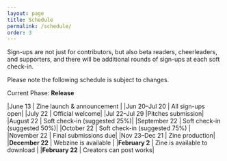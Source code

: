 ```yaml
---
layout: page
title: Schedule
permalink: /schedule/
order: 3
---
```

Sign-ups are not just for contributors, but also beta readers, cheerleaders, and supporters, and there will be additional rounds of sign-ups at each soft check-in.

Please note the following schedule is subject to changes.

Current Phase: **Release**

|June 13 | Zine launch & announcement |
|Jun 20–Jul 20 | All sign-ups open|
|July 22 | Official welcome|
|Jul 22–Jul 29  |Pitches submission|
|August 22  | Soft check-in (suggested 25%)|
|September 22   | Soft check-in (suggested 50%)|
|October 22   | Soft check-in (suggested 75%) |
|November 22 |  Final submissions due|
|Nov 23–Dec 21 | Zine production|
|**December 22**  | Webzine is available |
|**February 2**  | Zine is available to download |
|**February 22**  | Creators can post works|
